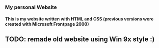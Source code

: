 ### My personal Website

#### This is my website written with HTML and CSS (previous versions were created with Microsoft Frontpage 2000)

## TODO: remade old website using Win 9x style :)